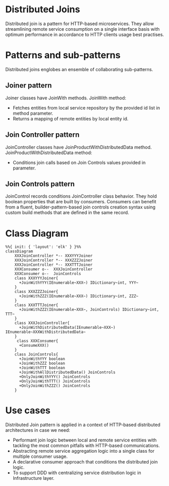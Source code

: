 # Distributed Joins

Distributed join is a pattern for HTTP-based microservices.
They allow streamlining remote service consumption on a single interface basis with optimum performance in accordance to HTTP clients usage best practises.

# Patterns and sub-patterns

Distributed joins englobes an ensemble of collaborating sub-patterns.

## Joiner pattern

Joiner classes have JoinWith methods.
JoinWith method: 
   - Fetches entities from local service repository by the provided id list in method parameter.
   - Returns a mapping of remote entities by local entity id.
     
## Join Controller pattern

JoinController classes have JoinProductWithDistributedData method.
JoinProductWithDistributedData method:
  - Conditions join calls based on Join Controls values provided in parameter.

## Join Controls pattern

JoinControl records conditions JoinController class behavior.
They hold boolean properties that are built by consumers.
Consumers can benefit from a fluent, builder-pattern-based join controls creation syntax using custom build methods that are defined in the same record.

# Class Diagram

```mermaid
%%{ init: { 'layout': 'elk' } }%%
classDiagram
    XXXJoinController *-- XXXYYYJoiner
    XXXJoinController *-- XXXZZZJoiner
    XXXJoinController *-- XXXTTTJoiner
    XXXConsumer o--  XXXJoinController
    XXXConsumer o--  JoinControls
    class XXXYYYJoiner{
      +JoinWithYYY(IEnumerable~XXX~) IDictionary~int, YYY~
    }
    class XXXZZZJoiner{
      +JoinWithZZZ(IEnumerable~XXX~) IDictionary~int, ZZZ~
    }
    class XXXTTTJoiner{
      +JoinWithZZZ(IEnumerable~XXX~, JoinControls) IDictionary~int, TTT~
    }
    class XXXJoinController{
      +JoinWithDistributedData(IEnumerable~XXX~) IEnumerable~XXXWithDistributedData~
    }
     class XXXConsumer{
      +ConsumeXXX()
    }
    class JoinControls{
      +JoinWithYYY boolean
      +JoinWithZZZ boolean
      +JoinWithTTT boolean
      +JoinWithAllDistributedData() JoinControls
      +OnlyJoinWithYYY() JoinControls
      +OnlyJoinWithTTT() JoinControls
      +OnlyJoinWithZZZ() JoinControls
    }
```

# Use cases

Distributed Join pattern is applied in a context of HTTP-based distributed architectures in case we need:
  - Performant join logic between local and remote service entities with tackling the most common pitfalls with HTTP-based communications.
  - Abstracting remote service aggregation logic into a single class for multiple consumer usage.
  - A declarative consumer approach that conditions the distributed join logic.
  - To support DDD with centralizing service distribution logic in Infrastructure layer.
